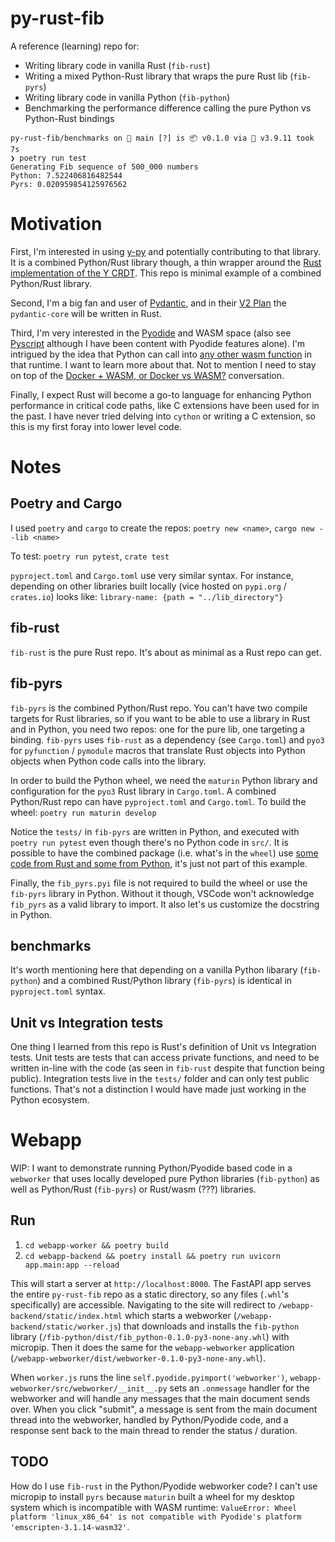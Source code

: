 # py-rust-fib

A reference (learning) repo for:

 - Writing library code in vanilla Rust (`fib-rust`)
 - Writing a mixed Python-Rust library that wraps the pure Rust lib (`fib-pyrs`)
 - Writing library code in vanilla Python (`fib-python`)
 - Benchmarking the performance difference calling the pure Python vs Python-Rust bindings


```
py-rust-fib/benchmarks on  main [?] is 📦 v0.1.0 via 🐍 v3.9.11 took 7s 
❯ poetry run test
Generating Fib sequence of 500_000 numbers
Python: 7.522406816482544
Pyrs: 0.020959854125976562
```

# Motivation
First, I'm interested in using [y-py](https://github.com/y-crdt/ypy) and potentially contributing to that library. It is a combined Python/Rust library though, a thin wrapper around the [Rust implementation of the Y CRDT](https://github.com/y-crdt/y-crdt). This repo is minimal example of a combined Python/Rust library.

Second, I'm a big fan and user of [Pydantic](https://pydantic-docs.helpmanual.io/), and in their [V2 Plan](https://pydantic-docs.helpmanual.io/blog/pydantic-v2/) the `pydantic-core` will be written in Rust. 

Third, I'm very interested in the [Pyodide](https://pyodide.org/en/stable/) and WASM space (also see [Pyscript](https://pyscript.net/) although I have been content with Pyodide features alone). I'm intrigued by the idea that Python can call into [any other wasm function](https://www.jhanley.com/blog/pyscript-interfacing-with-wasm/) in that runtime. I want to learn more about that. Not to mention I need to stay on top of the [Docker + WASM, or Docker vs WASM?](https://www.docker.com/blog/why-containers-and-webassembly-work-well-together/) conversation.

Finally, I expect Rust will become a go-to language for enhancing Python performance in critical code paths, like C extensions have been used for in the past. I have never tried delving into `cython` or writing a C extension, so this is my first foray into lower level code.

# Notes

## Poetry and Cargo
I used `poetry` and `cargo` to create the repos: `poetry new <name>`, `cargo new --lib <name>`

To test: `poetry run pytest`, `crate test`

`pyproject.toml` and `Cargo.toml` use very similar syntax. For instance, depending on other libraries built locally (vice hosted on `pypi.org` / `crates.io`) looks like: `library-name: {path = "../lib_directory"}`

## fib-rust
`fib-rust` is the pure Rust repo. It's about as minimal as a Rust repo can get. 

## fib-pyrs
`fib-pyrs` is the combined Python/Rust repo. You can't have two compile targets for Rust libraries, so if you want to be able to use a library in Rust and in Python, you need two repos: one for the pure lib, one targeting a binding. `fib-pyrs` uses `fib-rust` as a dependency (see `Cargo.toml`) and `pyo3` for `pyfunction` / `pymodule` macros that translate Rust objects into Python objects when Python code calls into the library.

In order to build the Python wheel, we need the `maturin` Python library and configuration for the `pyo3` Rust library in `Cargo.toml`. A combined Python/Rust repo can have `pyproject.toml` and `Cargo.toml`. To build the wheel: `poetry run maturin develop`

Notice the `tests/` in `fib-pyrs` are written in Python, and executed with `poetry run pytest` even though there's no Python code in `src/`. It is possible to have the combined package (i.e. what's in the `wheel`) use [some code from Rust and some from Python](https://www.maturin.rs/project_layout.html#mixed-rustpython-project), it's just not part of this example.

Finally, the `fib_pyrs.pyi` file is not required to build the wheel or use the `fib-pyrs` library in Python. Without it though, VSCode won't acknowledge `fib_pyrs` as a valid library to import. It also let's us customize the docstring in Python.

## benchmarks
It's worth mentioning here that depending on a vanilla Python libarary (`fib-python`) and a combined Rust/Python library (`fib-pyrs`) is identical in `pyproject.toml` syntax.


## Unit vs Integration tests
One thing I learned from this repo is Rust's definition of Unit vs Integration tests. Unit tests are tests that can access private functions, and need to be written in-line with the code (as seen in `fib-rust` despite that function being public). Integration tests live in the `tests/` folder and can only test public functions. That's not a distinction I would have made just working in the Python ecosystem.

# Webapp

WIP: I want to demonstrate running Python/Pyodide based code in a `webworker` that uses locally developed pure Python libraries (`fib-python`) as well as Python/Rust (`fib-pyrs`) or Rust/wasm (???) libraries.

## Run

1. `cd webapp-worker && poetry build`
2. `cd webapp-backend && poetry install && poetry run uvicorn app.main:app --reload`

This will start a server at `http://localhost:8000`. The FastAPI app serves the entire `py-rust-fib` repo as a static directory, so any files (`.whl`'s specifically) are accessible. Navigating to the site will redirect to `/webapp-backend/static/index.html` which starts a webworker (`/webapp-backend/static/worker.js`) that downloads and installs the `fib-python` library (`/fib-python/dist/fib_python-0.1.0-py3-none-any.whl`) with micropip. Then it does the same for the `webapp-webworker` application (`/webapp-webworker/dist/webworker-0.1.0-py3-none-any.whl`).

When `worker.js` runs the line `self.pyodide.pyimport('webworker')`, `webapp-webworker/src/webworker/__init__.py` sets an `.onmessage` handler for the webworker and will handle any messages that the main document sends over. When you click "submit", a message is sent from the main document thread into the webworker, handled by Python/Pyodide code, and a response sent back to the main thread to render the status / duration.

## TODO

How do I use `fib-rust` in the Python/Pyodide webworker code? I can't use micropip to install `pyrs` because `maturin` built a wheel for my desktop system which is incompatible with WASM runtime: `ValueError: Wheel platform 'linux_x86_64' is not compatible with Pyodide's platform 'emscripten-3.1.14-wasm32'`.

